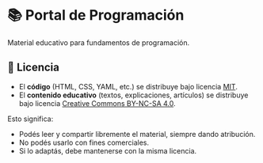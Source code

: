 # 📚 Portal de Programación

Material educativo para fundamentos de programación.

## 🔑 Licencia

- El **código** (HTML, CSS, YAML, etc.) se distribuye bajo licencia [MIT](LICENSE).
- El **contenido educativo** (textos, explicaciones, artículos) se distribuye bajo licencia 
  [Creative Commons BY-NC-SA 4.0](https://creativecommons.org/licenses/by-nc-sa/4.0/).

Esto significa:
- Podés leer y compartir libremente el material, siempre dando atribución.
- No podés usarlo con fines comerciales.
- Si lo adaptás, debe mantenerse con la misma licencia.
